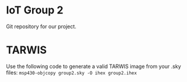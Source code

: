 # IoT Group 2

Git repository for our project.

# TARWIS
Use the following code to generate a valid TARWIS image 
from your .sky files:
`msp430-objcopy group2.sky -O ihex group2.ihex`

